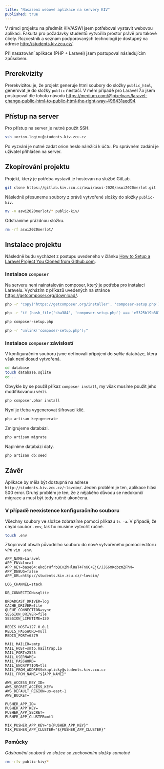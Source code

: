```yaml
---
title: "Nasazení webové aplikace na servery KIV"
published: true
---
```


V rámci projektu na předmět KIV/ASWI jsem potřeboval vystavit webovou aplikaci.
Fakulta pro požadavky studentů vytvořila prostor právě pro takové účely.
Rozcestník a seznam podporovaných technologií je dostupný na adrese http://students.kiv.zcu.cz/.

Při nasazování aplikace (PHP + Laravel) jsem postupoval následujícím způsobem.

## Prerekvizity

Prerekvizitou je, že projekt generuje html soubory do složky `public_html`, generovat je do složky `public` nestačí.
V mém případě pro Laravel 7.x jsem postupoval dle tohoto návodu https://medium.com/@pixelvars/laravel-change-public-html-to-public-html-the-right-way-496431aed94.

## Přístup na server

Pro přístup na server je nutné použít SSH.

```sh
ssh <orion-login>@students.kiv.zcu.cz
```

Po vyzvání je nutné zadat orion heslo náležící k účtu.
Po správném zadání je uživatel přihlášen na server.

## Zkopírování projektu

Projekt, který je potřeba vystavit je hostován na službě GitLab.

```sh
git clone https://gitlab.kiv.zcu.cz/aswi/aswi-2020/aswi2020merlot.git
```

Následně přesuneme soubory z právě vytvořené složky do složky `public-kiv`.

```sh
mv -v aswi2020merlot/* public-kiv/
```

Odstraníme prázdnou složku.

```sh
rm -rf aswi2020merlot/
```

## Instalace projektu

Následně budu vycházet z postupu uvedeného v článku [How to Setup a Laravel Project You Cloned from Github.com](https://devmarketer.io/learn/setup-laravel-project-cloned-github-com/).

### Instalace `composer`

Na serveru není nainstalován composer, který je potřeba pro instalaci Laravelu.
Vycházím z příkazů uvedených na stránce https://getcomposer.org/download/.

```sh
php -r "copy('https://getcomposer.org/installer', 'composer-setup.php');"

php -r "if (hash_file('sha384', 'composer-setup.php') === 'e5325b19b381bfd88ce90a5ddb7823406b2a38cff6bb704b0acc289a09c8128d4a8ce2bbafcd1fcbdc38666422fe2806') { echo 'Installer verified'; } else { echo 'Installer corrupt'; unlink('composer-setup.php'); } echo PHP_EOL;"

php composer-setup.php

php -r "unlink('composer-setup.php');"
```

### Instalace `composer` závislostí

V konfiguračním souboru jsme definovali připojení do *sqlite* databáze, která však není dosud vytvořená.

```sh
cd database
touch database.sqlite
cd ..
```

Obvykle by se použil příkaz `composer install`, my však musíme použít jeho modifikovanou verzi.

```sh
php composer.phar install
```

Nyní je třeba vygenerovat šifrovací klíč.

```sh
php artisan key:generate
```

Zmigrujeme databázi.

```sh
php artisan migrate
```

Naplníme databázi daty.

```sh
php artisan db:seed
```

## Závěr

Aplikace by měla být dostupná na adrese `http://students.kiv.zcu.cz/~lovcim/`.
Jeden problém je ten, aplikace hlásí 500 error.
Druhý problém je ten, že z nějakého důvodu se nedokončí migrace a musí být tedy ručně ukončena.

### V případě neexistence konfiguračního souboru

Všechny soubory ve složce zobrazíme pomocí příkazu `ls -a`.
V případě, že chybí soubor `.env`, tak ho musíme vytvořit ručně.

```sh
touch .env
```

Zkopírovat obsah původního souboru do nově vytvořeného pomocí editoru *vim* `vim .env`.

```
APP_NAME=Laravel
APP_ENV=local
APP_KEY=base64:eko5rHfrbQCv2hHl8aT4FnKC+EjC/JJG6mKqbzmZFhM=
APP_DEBUG=false
APP_URL=http://students.kiv.zcu.cz/~lovcim/

LOG_CHANNEL=stack

DB_CONNECTION=sqlite

BROADCAST_DRIVER=log
CACHE_DRIVER=file
QUEUE_CONNECTION=sync
SESSION_DRIVER=file
SESSION_LIFETIME=120

REDIS_HOST=127.0.0.1
REDIS_PASSWORD=null
REDIS_PORT=6379

MAIL_MAILER=smtp
MAIL_HOST=smtp.mailtrap.io
MAIL_PORT=2525
MAIL_USERNAME=
MAIL_PASSWORD=
MAIL_ENCRYPTION=tls
MAIL_FROM_ADDRESS=kaplicky@students.kiv.zcu.cz
MAIL_FROM_NAME="${APP_NAME}"

AWS_ACCESS_KEY_ID=
AWS_SECRET_ACCESS_KEY=
AWS_DEFAULT_REGION=us-east-1
AWS_BUCKET=

PUSHER_APP_ID=
PUSHER_APP_KEY=
PUSHER_APP_SECRET=
PUSHER_APP_CLUSTER=mt1

MIX_PUSHER_APP_KEY="${PUSHER_APP_KEY}"
MIX_PUSHER_APP_CLUSTER="${PUSHER_APP_CLUSTER}"
```

### Pomůcky

*Odstranění souborů ve složce se zachováním složky samotné*

```sh
rm -rfv public-kiv/*
```
